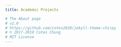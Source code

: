 ```yaml
---
title: Academic Projects

# The About page
# v2.0
# https://github.com/cotes2020/jekyll-theme-chirpy
# © 2017-2019 Cotes Chung
# MIT License
---
```

<head>
	<style>
		.container-portfolio { 
			position: relative; 
			width: 100%; 
			margin: 0 auto; 
			-webkit-transition: all 1s ease;
			-moz-transition: all 1s ease;
			-o-transition: all 1s ease;
			transition: all 1s ease;	
		}

		#filters {
			margin:1%;
			padding:0;
			list-style:none;
			display: inline-block;

		}

		#filters li {
			float:left;
			text-align: center;
		}

		#filters li span {
			display: block;
			padding:5px 20px;		
			text-decoration:none;
			color:#fff;
			cursor: pointer;
			background: #577285;
			margin: 2px;
		}

		#filters li span.active {
			color:#fff;
		}

		#portfoliolist .portfolio {
			-webkit-box-sizing: border-box;
			-moz-box-sizing: border-box;
			-o-box-sizing: border-box;
			width:31%;
			margin:1%;
			display:none;
			float:left;
			overflow:hidden;
		}

		.portfolio-wrapper {
			overflow:hidden;
			position: relative !important;
			background: #666;
			cursor:pointer;
		}

		.portfolio img {
			max-width:100%;
			position: relative;
		}

		.portfolio .label {
			position: absolute;
			width: 100%;
			height:40px;
			bottom:-40px;
			display: block !important;
		}

		.portfolio .label-bg {
			width: 100%;
			height:100%;
			position: absolute;
			top:0;
			left:0;
		}

		.portfolio .label-text {
			color:#fff;
			position: relative;
			z-index:500;
			padding:5px 8px;
			font-weight:300;
		}

		.portfolio .text-title {
			display:block;
			font-size:13px;
			margin: 1px;
			color : #fff;
			text-transform:capitalize;
		}
		#fancybox-title {
			margin-left: 10px !important;
			width: 380px !important;
			bottom: 10px !important;
			display: block !important;
		}


		@media only screen and (max-width: 767px) {

			#portfoliolist .portfolio {
				width:48%;
				margin:1%;
			}	

			.widget-profil,
			.flexy_content {
				margin-left: 10px;
				margin-right: 10px;
			}

		}

		@media only screen and (max-width: 550px) {

			#filters li  {
				width: 100%;
			}

			#profile .cycle-slideshow {
				display: none;
			}

		}

		/* #Clearing */
		/* Self Clearing Goodness */
		.container:after { content: "\0020"; display: block; height: 0; clear: both; visibility: hidden; }

		.clearfix:before,
		.clearfix:after,
		.row:before,
		.row:after {
			content: '\0020';
			display: block;
			overflow: hidden;
			visibility: hidden;
			width: 0;
			height: 0; }
		.row:after,
		.clearfix:after {
			clear: both; }
		.row,
		.clearfix {
			zoom: 1; }

		.clear {
			clear: both;
			display: block;
			overflow: hidden;
			visibility: hidden;
			width: 0;
			height: 0;
		}
		.content_2 {
			height: 580px;
			-webkit-box-sizing:border-box;
			-moz-box-sizing:border-box;
			box-sizing:border-box;		
		}
		.bottom-p .panel-body {
			padding: 15px;
			color: #999 !important;
			font-size: 14px;
			font-family: 'Lato', sans-serif;
		}
		.bottom-p .panel-group .panel {
			border-radius:0px;
		}
		.bottom-p .panel-heading {
			border-top-right-radius: 0px;
			border-top-left-radius: 0px;
			padding: 10px 15px;
		}
		#profile .bottom-p  {
			margin-top: 20px;
		}
		#profile .bottom-p p {
			border-left:0;
		}
		#profile .bottom-p h3 {
			margin-top: 60px;
			margin-bottom: 20px;
		}
		.bottom-p .panel-body {
			padding: 11px;
			font-size: 11px;
			text-align: justify;
		}
		.bottom-p .panel-group .panel {
			border-radius:0px;
		}
		.bottom-p .panel-heading h4{
			padding-top: 0px;
			margin-top: 0px;
		}
	</style>
</head>

<div id="portfolio" class="content_2">
<!-- service 2 -->
	<div class="row">
		<div class="col-md-12">
			<div class="bottom-p">
				<div class="panel-group" id="accordion">
					<div class="panel panel-default">
						<div class="panel-heading">
							<h4 class="panel-title">
								<a data-toggle="collapse" data-parent="#accordion" href="#collapseOne" class="collapse_tabs">
									Data Analysis in R - Kickstarter Projects Success Prediction
									<i class="glyphicon glyphicon-chevron-up" style="float: right;font-size: 13px;"></i>
								</a>
							</h4>
						</div>
						<div id="collapseOne" class="panel-collapse collapse in">
							<div class="panel-body">
								<i class="fa fa-quote-left"></i> Skills acquired: Data analysis, data visualization, team management <br>
								Tools: R, Weka, PowerBI, MS Word, MS Powerpoint <br>

								Collaborated in a team of 3 people, I gathered project requirements to ensure success for Kickstarter project launchers. Consistently met deadlines with project team, allocated tasks and followed the agile Kanban methodology using the Trello app. Moreover, we generated visualizations for the data using PowerBI to show region wise and category wise factors for project success. Finally, we predicted factors which contribute to Kaggle project success based on models such as Decision trees, Random forests, Naïve Bayes classification, Clustering analysis, Support vector machine, Logistic regression and Association rule mining to validate analysis and find answers to data questions.                    </div>
							</div>
						</div>
					
					<div class="panel panel-default">
						<div class="panel-heading">
							<h4 class="panel-title">
								<a data-toggle="collapse" data-parent="#accordion" href="#collapseTwo" class="collapse_tabs">
									Database Management in SQL - Health Care Portal
									<i class="glyphicon glyphicon-chevron-down" style="float: right;font-size: 13px;"></i>
								</a>
							</h4>
						</div>
						<div id="collapseTwo" class="panel-collapse collapse">
							<div class="panel-body">
								<i class="fa fa-quote-left"></i>  Skills acquired: Database management, data administration <br>
								Tools: MS SQL Server Management Studio, MS Access, MS Visio, MS Word <br> 
								Communicated with healthcare center to gather requirements and summarized knowledge about existing healthcare portal and identified shortcomings in the existing system, documented business suggestions and developed system design using MS Visio. We developed a new system using MS SQL Server management studio for database and MS Access for creating front end. Also, we increased the system accuracy and reducing human load by automating appointment process and bill generation processes.
							</div>
						</div>
					</div>
					
					<div class="panel panel-default">
						<div class="panel-heading">
							<h4 class="panel-title">
								<a data-toggle="collapse" data-parent="#accordion" href="#collapseThree" class="collapse_tabs">
								Data Analytics in Google Analytics - Whitman School of Management Website
								<i class="glyphicon glyphicon-chevron-down" style="float: right;font-size: 13px;"></i>
								</a>
							</h4>
						</div>
						<div id="collapseThree" class="panel-collapse collapse">
							<div class="panel-body">
								<i class="fa fa-quote-left"></i> Skills acquired: Web data analysis <br>
								Tools used: Google Analytics <br>
								Utilizing Google Analytics, I tracked the behavior, demographics and devices used by visitors to suggest correct target audience. Also, I evaluated areas for improvement of the website by observing starting pages, landing pages, ending pages according to user behavior and performed content drilldown to inspect topics of interest to the visitors. Moreover, I analyzed major trends of ad campaigns using Google Ads and determined top keywords, search queries and expenditure. Finally, I provided business suggestions based on acquisition rates from social media networks and types of searches performed by users.
							</div>
						</div>
					</div>
					
					<div class="panel panel-default">
						<div class="panel-heading">
							<h4 class="panel-title">
								<a data-toggle="collapse" data-parent="#accordion" href="#collapseFour" class="collapse_tabs">
									Data Analysis in RStudio - United States Airlines customer satisfaction
									<i class="glyphicon glyphicon-chevron-down" style="float: right;font-size: 13px;"></i> 
								</a>
							</h4>
						</div>
						<div id="collapseFour" class="panel-collapse collapse">
							<div class="panel-body">
								<i class="fa fa-quote-left"></i> Skills acquired: Agile Kanban Methodology, Data analysis, Leadership, Team Management <br>
								Tools: R, Trello, MS PowerPoint, MS Word <br>
								Collaborating with a team of 5 people, I gathered project requirements and summarize project findings as a technology consultant and consistently met deadlines with project team, allocated tasks and followed the agile Kanban methodology using the Trello app. Also, I provided actionable insights by developing a report in MS Word and provided valuable recommendation to the clients using MS PowerPoint. Then, we predicted factors which contribute to high customer satisfaction based on models such as Support Vector Machines, Decision Trees, clustering, classification and Association rule mining using R.
							</div>
						</div>
					</div>
					
					<div class="panel panel-default">
						<div class="panel-heading">
							<h4 class="panel-title">
								<a data-toggle="collapse" data-parent="#accordion" href="#collapseFive" class="collapse_tabs">
									Data Analysis in Excel - House Pricing Analysis
									<i class="glyphicon glyphicon-chevron-down" style="float: right;font-size: 13px;"></i> 
								</a>
							</h4>
						</div>
						<div id="collapseFive" class="panel-collapse collapse">
							<div class="panel-body">
								<i class="fa fa-quote-left"></i> Skills acquired: Data Analysis, Data optimization <br>
								Tools required: MS Excel <br>
								Collaborating with a group of 4 people, I imported real estate data in MS Excel by using PowerQuery and analyzed the dependency of data using PowerPivot, PivotCharts and PowerView. Further, we determined the factors that affect sales depending on prices, size and number of offers using pivot table and charts and predicted the sales patterns by changing the input variables and performing sensitivity analysis.Also, we conducted analysis using correlation and regression techniques to understand relationship and strength of association for data. Finally, we optimized the existing data model and increased sales profit by using scenario manager, goal seek and solver techniques.
							</div>
						</div>
					</div>
					
					<div class="panel panel-default">
						<div class="panel-heading">
							<h4 class="panel-title">
								<a data-toggle="collapse" data-parent="#accordion" href="#collapseSeven" class="collapse_tabs">
								Project Management - RPA at World Hotels for event management
								<i class="glyphicon glyphicon-chevron-down" style="float: right;font-size: 13px;"></i> 
								</a>
							</h4>
						</div>
						<div id="collapseSeven" class="panel-collapse collapse">
							<div class="panel-body">
								<i class="fa fa-quote-left"></i> Skills acquired: Business Analysis, Project management <br>
								Tools used: MS Project, MS Word, MS PowerPoint <br>
								I understood the business need and requirements to share actionable insights. I designed the work breakdown structure (WBS) in MS Project in order to assign and schedule the project tasks to stakeholders and ensured minimum expenditure by estimating the cost of project and allocating budget for various implementation practices.
							</div>
						</div>
					</div>
				</div>
			</div>
		</div>
	</div>
</div>